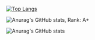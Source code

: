 [![Top Langs](https://github-readme-stats.vercel.app/api/top-langs/?username=manotv-alt&layout=donut)](https://github.com/anuraghazra/github-readme-stats)    

![Anurag's GitHub stats, Rank: A+](https://github-readme-stats.vercel.app/api?username=manotv-alt&show_icons=true&theme=onedark)


![Anurag's GitHub stats](https://github-readme-stats.vercel.app/api?username=manotv-alt&show_icons=true&theme=highcontrast)


